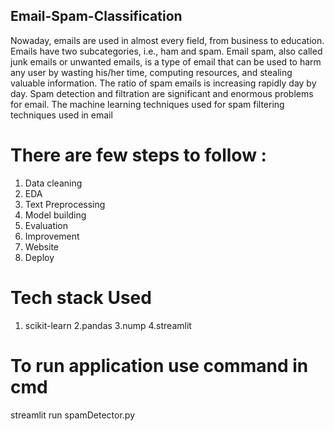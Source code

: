 ## Email-Spam-Classification

Nowaday, emails are used in almost every field, from business to education. Emails have two subcategories, i.e., ham and spam. Email spam, also called junk emails or unwanted emails, is a type of email that can be used to harm any user by wasting his/her time, computing resources, and stealing valuable information. The ratio of spam emails is increasing rapidly day by day. Spam detection and filtration are significant and enormous problems for email. The machine learning techniques used for spam filtering techniques used in email

# There are few steps to follow :
1. Data cleaning
2. EDA
3. Text Preprocessing
4. Model building
5. Evaluation
6. Improvement
7. Website
8. Deploy

# Tech stack Used

1. scikit-learn
2.pandas 
3.nump
4.streamlit

# To run application use command in cmd
streamlit run spamDetector.py

